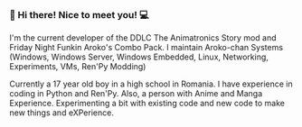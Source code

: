 ### 💾 Hi there! Nice to meet you! 💻

I'm the current developer of the DDLC The Animatronics Story mod and Friday Night Funkin Aroko's Combo Pack. I maintain Aroko-chan Systems (Windows, Windows Server, Windows Embedded, Linux, Networking, Experiments, VMs, Ren'Py Modding)

Currently a 17 year old boy in a high school in Romania. I have experience in coding in Python and Ren'Py. Also, a person with Anime and Manga Experience. Experimenting a bit with existing code and new code to make new things and eXPerience.

<!--
**aroko-chan/aroko-chan** is a special repository because its `README.md` (this file) appears on your GitHub profile.
